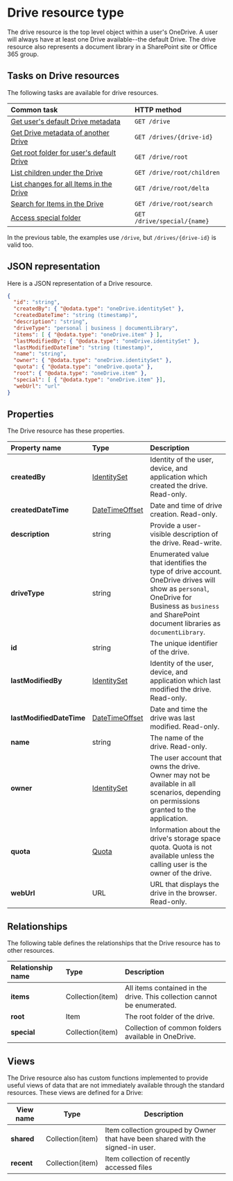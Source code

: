 # Drive resource type

The drive resource is the top level object within a user's OneDrive.
A user will always have at least one Drive available--the default Drive.
The drive resource also represents a document library in a SharePoint site or
Office 365 group.

## Tasks on Drive resources

The following tasks are available for drive resources.

| Common task                                             | HTTP method                   |
|:--------------------------------------------------------|:------------------------------|
| [Get user's default Drive metadata][drive-default]      | `GET /drive`                  |
| [Get Drive metadata of another Drive][drive-get]        | `GET /drives/{drive-id}`      |
| [Get root folder for user's default Drive][item-get]    | `GET /drive/root`             |
| [List children under the Drive][item-children]          | `GET /drive/root/children`    |
| [List changes for all Items in the Drive][item-changes] | `GET /drive/root/delta`  |
| [Search for Items in the Drive][item-search]            | `GET /drive/root/search` |
| [Access special folder](../items/special_folders.md)    | `GET /drive/special/{name}`   |

In the previous table, the examples use `/drive`, but `/drives/{drive-id}` is valid too.

## JSON representation

Here is a JSON representation of a Drive resource.
<!-- { "blockType": "resource", "@odata.type": "oneDrive.drive",
       "keyProperty": "id", "optionalProperties": [ "createdBy", "createdDateTime", "description", "lastModifiedBy", "lastModifiedDateTime", "name", "webUrl", "items", "root", "special"] } -->
```json
{
  "id": "string",
  "createdBy": { "@odata.type": "oneDrive.identitySet" },
  "createdDateTime": "string (timestamp)",
  "description": "string",
  "driveType": "personal | business | documentLibrary",
  "items": [ { "@odata.type": "oneDrive.item" } ],
  "lastModifiedBy": { "@odata.type": "oneDrive.identitySet" },
  "lastModifiedDateTime": "string (timestamp)",
  "name": "string",
  "owner": { "@odata.type": "oneDrive.identitySet" },
  "quota": { "@odata.type": "oneDrive.quota" },
  "root": { "@odata.type": "oneDrive.item" },
  "special": [ { "@odata.type": "oneDrive.item" }],
  "webUrl": "url"
}
```

## Properties

The Drive resource has these properties.

| Property name            | Type                                     | Description                                                                                                                                                                                      |
| :----------------------- | :--------------------------------------- | :----------------------------------------------------------------------------------------------------------------------------------------------------------------------------------------------- |
| **createdBy**            | [IdentitySet](identitySet.md)            | Identity of the user, device, and application which created the drive. Read-only.                                                                                                                |
| **createdDateTime**      | [DateTimeOffset](../facets/timestamp.md) | Date and time of drive creation. Read-only.                                                                                                                                                      |
| **description**          | string                                   | Provide a user-visible description of the drive. Read-write.                                                                                                                                     |
| **driveType**            | string                                   | Enumerated value that identifies the type of drive account. OneDrive drives will show as `personal`, OneDrive for Business as `business` and SharePoint document libraries as `documentLibrary`. |
| **id**                   | string                                   | The unique identifier of the drive.                                                                                                                                                              |
| **lastModifiedBy**       | [IdentitySet](identitySet.md)            | Identity of the user, device, and application which last modified the drive. Read-only.                                                                                                          |
| **lastModifiedDateTime** | [DateTimeOffset](../facets/timestamp.md) | Date and time the drive was last modified. Read-only.                                                                                                                                            |
| **name**                 | string                                   | The name of the drive. Read-only.                                                                                                                                                                |
| **owner**                | [IdentitySet][identity-set]              | The user account that owns the drive. Owner may not be available in all scenarios, depending on permissions granted to the application.                                                          |
| **quota**                | [Quota][quota-facet]                     | Information about the drive's storage space quota. Quota is not available unless the calling user is the owner of the drive.                                                                     |
| **webUrl**               | URL                                      | URL that displays the drive in the browser. Read-only.                                                                                                                                           |



## Relationships

The following table defines the relationships that the Drive resource has to other resources.

| Relationship name | Type             | Description                                                             |
|:------------------|:-----------------|:------------------------------------------------------------------------|
| **items**         | Collection(item) | All items contained in the drive. This collection cannot be enumerated. |
| **root**          | Item             | The root folder of the drive.                                           |
| **special**       | Collection(item) | Collection of common folders available in OneDrive.                     |

## Views

The Drive resource also has custom functions implemented to provide useful views
of data that are not immediately available through the standard resources. These
views are defined for a Drive:

| View name  | Type             | Description                                                                     |
| ---------- | ---------------- | ------------------------------------------------------------------------------- |
| **shared** | Collection(item) | Item collection grouped by Owner that have been shared with the signed-in user. |
| **recent** | Collection(item) | Item collection of recently accessed files                                      |

[item-resource]: ../resources/item.md
[identity-set]: ../resources/identitySet.md
[quota-facet]: ../facets/quotainfo_facet.md
[drive-default]: ../drives/default.md
[drive-resource]: ../resources/drive.md
[drive-get]: ../drives/get.md
[item-get]: ../items/get.md
[item-changes]: ../items/view_delta.md
[item-search]: ../items/search.md
[item-children]: ../items/list.md


<!-- {
  "type": "#page.annotation",
  "description": "Drive is a top level object for OneDrive API that provides access to the contents of a drive. ",
  "keywords": "drive,objects,resources",
  "section": "documentation",
  "tocPath": "Drives",
  "tocBookmarks": { "Resources/Drive": "#" }
} -->
